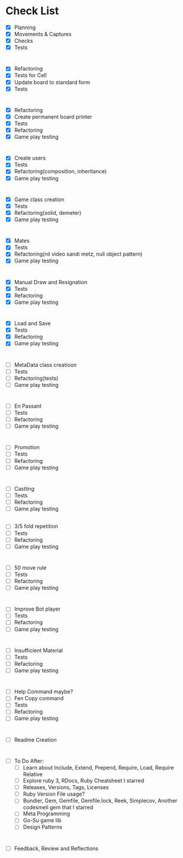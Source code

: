 # Check List

- [x] Planning
- [x] Movements & Captures
- [x] Checks
- [x] Tests

#
- [x] Refactoring
- [x] Tests for Cell
- [x] Update board to standard form
- [x] Tests

#
- [x] Refactoring
- [x] Create permanent board printer
- [x] Tests
- [x] Refactoring
- [x] Game play testing

#
- [x] Create users
- [x] Tests
- [x] Refactoring(composition, inheritance)
- [x] Game play testing

#
- [x] Game class creation
- [x] Tests
- [x] Refactoring(solid, demeter)
- [x] Game play testing

#
- [x] Mates
- [x] Tests
- [x] Refactoring(nil video sandi metz, null object pattern)
- [x] Game play testing

#
- [x] Manual Draw and Resignation
- [x] Tests
- [x] Refactoring
- [x] Game play testing

#
- [x] Load and Save
- [x] Tests
- [x] Refactoring
- [x] Game play testing

#
- [ ] MetaData class creatioon
- [ ] Tests
- [ ] Refactoring(tests)
- [ ] Game play testing

#
- [ ] En Passant
- [ ] Tests
- [ ] Refactoring
- [ ] Game play testing

#
- [ ] Promotion
- [ ] Tests
- [ ] Refactoring
- [ ] Game play testing

#
- [ ] Castling
- [ ] Tests
- [ ] Refactoring
- [ ] Game play testing

##
- [ ] 3/5 fold repetition
- [ ] Tests
- [ ] Refactoring
- [ ] Game play testing

#
- [ ] 50 move rule
- [ ] Tests
- [ ] Refactoring
- [ ] Game play testing

#
- [ ] Improve Bot player
- [ ] Tests
- [ ] Refactoring
- [ ] Game play testing

#
- [ ] Insufficient Material
- [ ] Tests
- [ ] Refactoring
- [ ] Game play testing

#
- [ ] Help Command maybe?
- [ ] Fen Copy command
- [ ] Tests
- [ ] Refactoring
- [ ] Game play testing

#
- [ ] Readme Creation

#
- [ ] To Do After:
  - [ ] Learn about Include, Extend, Prepend, Require, Load, Require Relative
  - [ ] Explore ruby 3, RDocs, Ruby Cheatsheet I starred
  - [ ] Releases, Versions, Tags, Licenses
  - [ ] Ruby Version File usage?
  - [ ] Bundler, Gem, Gemfile, Gemfile.lock, Reek, Simplecov, Another codesmell gem that I starred
  - [ ] Meta Programming
  - [ ] Go-Su game lib
  - [ ] Design Patterns

#
- [ ] Feedback, Review and Reflections
